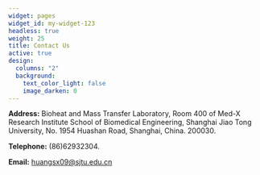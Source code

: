 ```yaml
---
widget: pages
widget_id: my-widget-123
headless: true
weight: 25
title: Contact Us
active: true
design:
  columns: "2"
  background:
    text_color_light: false
    image_darken: 0
---
```

**Address:** Bioheat and Mass Transfer Laboratory, Room 400 of Med-X Research Institute School of Biomedical Engineering, Shanghai Jiao Tong University, No. 1954 Huashan Road, Shanghai, China. 200030.

**Telephone:** (86)62932304.

**Email:** huangsx09@sjtu.edu.cn
